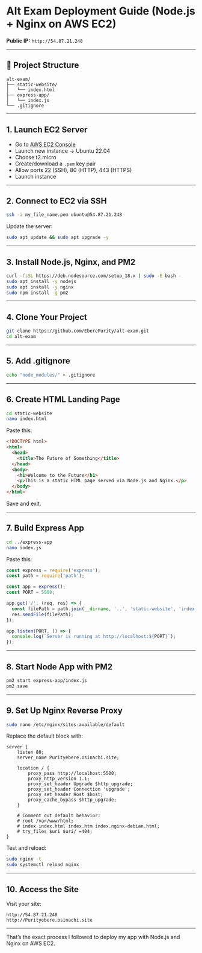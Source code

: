 # Alt Exam Deployment Guide (Node.js + Nginx on AWS EC2)

**Public IP:** `http://54.87.21.248`

---

## 📁 Project Structure

```
alt-exam/
├── static-website/
│   └── index.html
├── express-app/
│   └── index.js
└── .gitignore
```

---

##  1. Launch EC2 Server

* Go to [AWS EC2 Console](https://console.aws.amazon.com/ec2)
* Launch new instance → Ubuntu 22.04
* Choose t2.micro
* Create/download a `.pem` key pair
* Allow ports 22 (SSH), 80 (HTTP), 443 (HTTPS)
* Launch instance

---

##  2. Connect to EC2 via SSH

```bash
ssh -i my_file_name.pem ubuntu@54.87.21.248
```

Update the server:

```bash
sudo apt update && sudo apt upgrade -y
```

---

##  3. Install Node.js, Nginx, and PM2

```bash
curl -fsSL https://deb.nodesource.com/setup_18.x | sudo -E bash -
sudo apt install -y nodejs
sudo apt install -y nginx
sudo npm install -g pm2
```

---

##  4. Clone Your Project

```bash
git clone https://github.com/EberePurity/alt-exam.git
cd alt-exam
```

---

##  5. Add .gitignore

```bash
echo "node_modules/" > .gitignore
```

---

##  6. Create HTML Landing Page

```bash
cd static-website
nano index.html
```

Paste this:

```html
<!DOCTYPE html>
<html>
  <head>
    <title>The Future of Something</title>
  </head>
  <body>
    <h1>Welcome to the Future</h1>
    <p>This is a static HTML page served via Node.js and Nginx.</p>
  </body>
</html>
```

Save and exit.

---

##  7. Build Express App

```bash
cd ../express-app
nano index.js
```

Paste this:

```js
const express = require('express');
const path = require('path');

const app = express();
const PORT = 5000;

app.get('/', (req, res) => {
  const filePath = path.join(__dirname, '..', 'static-website', 'index.html');
  res.sendFile(filePath);
});

app.listen(PORT, () => {
  console.log(`Server is running at http://localhost:${PORT}`);
});
```

---

##  8. Start Node App with PM2

```bash
pm2 start express-app/index.js
pm2 save
```

---

##  9. Set Up Nginx Reverse Proxy

```bash
sudo nano /etc/nginx/sites-available/default
```

Replace the default block with:

```nginx
server {
    listen 80;
    server_name Purityebere.osinachi.site;

    location / {
        proxy_pass http://localhost:5500;
        proxy_http_version 1.1;
        proxy_set_header Upgrade $http_upgrade;
        proxy_set_header Connection 'upgrade';
        proxy_set_header Host $host;
        proxy_cache_bypass $http_upgrade;
    }

    # Comment out default behavior:
    # root /var/www/html;
    # index index.html index.htm index.nginx-debian.html;
    # try_files $uri $uri/ =404;
}
```

Test and reload:

```bash
sudo nginx -t
sudo systemctl reload nginx
```

---

##  10. Access the Site

Visit your site:

```
http://54.87.21.248
http://Purityebere.osinachi.site
```

---

 That’s the exact process I followed to deploy my app with Node.js and Nginx on AWS EC2.
